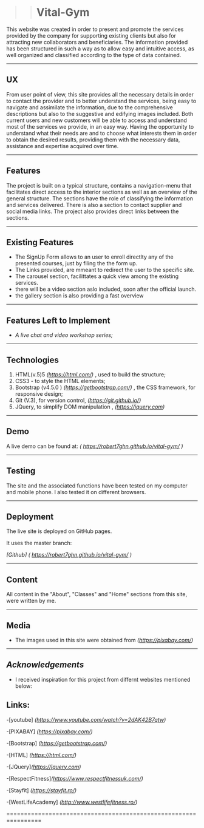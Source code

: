 
>># Vital-Gym

<!-- Florin-Robert Smarandescu Portfolio - This is part of the MS1 Project portfolio for User Centric Frontend Development - Code Institute  -->
<!-- This is a portfolio website to be present to prospective employers. -->

This website was created in order to present and promote the services provided by the company
for supporting existing clients but also for attracting new collaborators and beneficiaries.
The information provided has been structured in such a way as to allow easy and intuitive access, as well
organized and classified according to the type of data contained.

---

## UX
From user point of view, this site provides all the necessary details in order to contact the provider and to better understand the services,
being easy to navigate and assimilate the information, due to the comprehensive descriptions but also to the suggestive and edifying images included.
Both current users and new customers will be able to access and understand most of the services we provide, in an easy way.
Having the opportunity to understand what their needs are and to choose what interests them in order to obtain the desired results, providing them with the necessary data, 
assistance and expertise acquired over time.

---

## Features
The project is built on a typical structure, contains a navigation-menu that facilitates direct access to the 
interior sections as well as an overview of the general structure.
The sections have the role of classifying the information and services delivered.
There is also a section to contact supplier and social media links.
The project also provides direct links between the sections.

---


## Existing Features
- The SignUp Form allows to an user to enroll directlty any of the presented courses, just by filing the the form up.
- The Links provided, are mmeant to redirect the user to the specific site.
- The carousel section, facilittates a quick view among the existing services.
- there will be a video section aslo included, soon after the official launch.
- the gallery section is also providing a fast overview

---

## Features Left to Implement
- *A live chat and video workshop series;*
---

## Technologies
1. HTML(v.5)5  *(https://html.com/)*	 , used to build the structure;
2. CSS3	- to style the HTML elements;
3. Bootstrap (v4.5.0 ) *(https://getbootstrap.com/)* , the CSS framework, for responsive design;
4. Git (V.3), for version control, *(https://git.github.io/)*
5. JQuery,  to simplify DOM manipulation , *(https://jquery.com)*
---

## Demo
A live demo can be found at: *( https://robert7ghn.github.io/vital-gym/ )*

---

## Testing
The site and the associated functions have been tested on my computer and mobile phone. 
I also tested it on different browsers.

---

## Deployment
The live site is deployed on GitHub pages. 

It uses the master branch: 

*[Github] ( https://robert7ghn.github.io/vital-gym/ )*

---

## Content
All content in the "About", "Classes" and "Home" sections from this site, were written by me. 

---

## Media
- The images used in this site were obtained from *(https://pixabay.com/)*
---

## _Acknowledgements_
- I received inspiration for this project from differnt websites mentioned below:

## Links:

-[youtube] _(https://www.youtube.com/watch?v=2dAK42B7qtw)_

-[PIXABAY] *(https://pixabay.com/)*

-[Bootstrap] *(https://getbootstrap.com/)*

-[HTML] *(https://html.com/)*

-[JQuery]*(https://jquery.com)*

-[RespectFitness]*(https://www.respectfitnessuk.com/)*

-[Stayfit] *(https://stayfit.ro/)*

-[WestLifeAcademy] *(http://www.westlifefitness.ro/)*

================================================================


